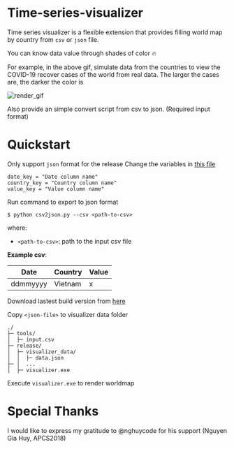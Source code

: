 # **Time-series-visualizer**

Time series visualizer is a flexible extension that provides filling world map by country from `csv` or `json` file.

You can know data value through shades of color 🔥

For example, in the above gif, simulate data from the countries to view the COVID-19 recover cases of the world from real data.
The larger the cases are, the darker the color is

![render_gif](sample/render.gif)

Also provide an simple convert script from csv to json. (Required input format)

# Quickstart

Only support `json` format for the release
Change the variables in [this file](tools/csv2json.py)

```
date_key = "Date column name"
country_key = "Country column name"
value_key = "Value column name"
```
Run command to export to json format

```
$ python csv2json.py --csv <path-to-csv>
```


where:
- `<path-to-csv>`: path to the input csv file

**Example csv**:

| Date     | Country  | Value |
| -------  | -------- | ----- |
| ddmmyyyy | Vietnam  |   x   |

Download lastest build version from [here](https://github.com/nhtlongcs/time-series-visualizer/releases)

Copy `<json-file>` to visualizer data folder

```
./
├─ tools/
│  ├─ input.csv     
├─ release/
│  ├─ visualizer_data/
│  │  ├─ data.json
├─ │  ...
│  ├─ visualizer.exe   
```

Execute `visualizer.exe` to render worldmap

# Special Thanks

I would like to express my gratitude to @nghuycode for his support (Nguyen Gia Huy, APCS2018)
